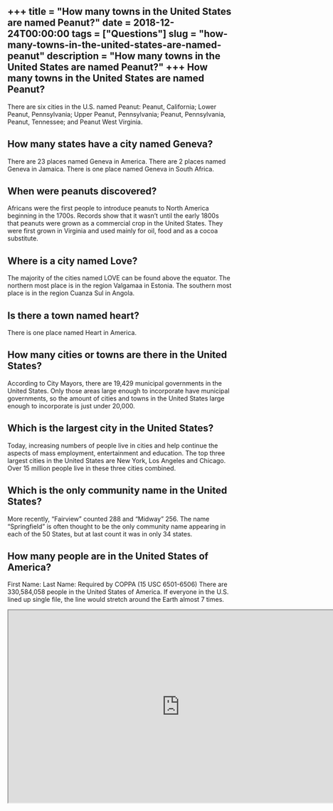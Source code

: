 +++
title = "How many towns in the United States are named Peanut?"
date = 2018-12-24T00:00:00
tags = ["Questions"]
slug = "how-many-towns-in-the-united-states-are-named-peanut"
description = "How many towns in the United States are named Peanut?"
+++
How many towns in the United States are named Peanut?
-----------------------------------------------------

There are six cities in the U.S. named Peanut: Peanut, California; Lower Peanut, Pennsylvania; Upper Peanut, Pennsylvania; Peanut, Pennsylvania, Peanut, Tennessee; and Peanut West Virginia.

How many states have a city named Geneva?
-----------------------------------------

There are 23 places named Geneva in America. There are 2 places named Geneva in Jamaica. There is one place named Geneva in South Africa.

When were peanuts discovered?
-----------------------------

Africans were the first people to introduce peanuts to North America beginning in the 1700s. Records show that it wasn’t until the early 1800s that peanuts were grown as a commercial crop in the United States. They were first grown in Virginia and used mainly for oil, food and as a cocoa substitute.

Where is a city named Love?
---------------------------

The majority of the cities named LOVE can be found above the equator. The northern most place is in the region Valgamaa in Estonia. The southern most place is in the region Cuanza Sul in Angola.

Is there a town named heart?
----------------------------

There is one place named Heart in America.

How many cities or towns are there in the United States?
--------------------------------------------------------

According to City Mayors, there are 19,429 municipal governments in the United States. Only those areas large enough to incorporate have municipal governments, so the amount of cities and towns in the United States large enough to incorporate is just under 20,000.

Which is the largest city in the United States?
-----------------------------------------------

Today, increasing numbers of people live in cities and help continue the aspects of mass employment, entertainment and education. The top three largest cities in the United States are New York, Los Angeles and Chicago. Over 15 million people live in these three cities combined.

Which is the only community name in the United States?
------------------------------------------------------

More recently, “Fairview” counted 288 and “Midway” 256. The name “Springfield” is often thought to be the only community name appearing in each of the 50 States, but at last count it was in only 34 states.

How many people are in the United States of America?
----------------------------------------------------

First Name: Last Name: Required by COPPA (15 USC 6501-6506) There are 330,584,058 people in the United States of America. If everyone in the U.S. lined up single file, the line would stretch around the Earth almost 7 times.

<iframe allow="accelerometer; autoplay; clipboard-write; encrypted-media; gyroscope; picture-in-picture" allowfullscreen="" class="__youtube_prefs__  epyt-is-override  no-lazyload" data-no-lazy="1" data-origheight="433" data-origwidth="770" data-skipgform_ajax_framebjll="" height="433" id="_ytid_19985" loading="lazy" src="https://www.youtube.com/embed/D8HunQEjfFE?enablejsapi=1&autoplay=0&cc_load_policy=0&cc_lang_pref=&iv_load_policy=1&loop=0&modestbranding=0&rel=1&fs=1&playsinline=0&autohide=2&theme=dark&color=red&controls=1&" title="YouTube player" width="770"></iframe>